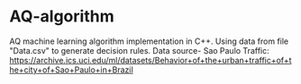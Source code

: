 # AQ-algorithm
AQ machine learning algorithm implementation in C++.
Using data from file "Data.csv" to generate decision rules.
Data source- Sao Paulo Traffic: https://archive.ics.uci.edu/ml/datasets/Behavior+of+the+urban+traffic+of+the+city+of+Sao+Paulo+in+Brazil
